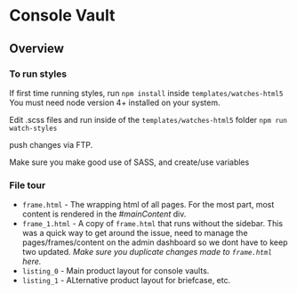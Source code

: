 # Console Vault

## Overview

### To run styles
If first time running styles, run `npm install` inside `templates/watches-html5`
You must need node version 4+ installed on your system.

Edit .scss files and run inside of the `templates/watches-html5` folder
`npm run watch-styles`

push changes via FTP.

Make sure you make good use of SASS, and create/use variables
### File tour
* `frame.html` - The wrapping html of all pages. For the most part, most content is rendered in the _#mainContent_ div.
* `frame_1.html` - A copy of `frame.html` that runs without the sidebar. This was a quick way to get around the issue, need to manage the pages/frames/content on the admin dashboard so we dont have to keep two updated. *Make sure you duplicate changes made to `frame.html` here.*
* `listing_0` - Main product layout for console vaults.
* `listing_1` - ALternative product layout for briefcase, etc.
